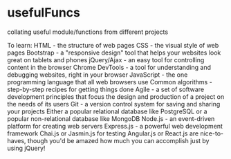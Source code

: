 # usefulFuncs
collating useful module/functions from different projects


To learn:
HTML - the structure of web pages
CSS - the visual style of web pages
Bootstrap - a "responsive design" tool that helps your websites look great on tablets and phones
jQuery/Ajax - an easy tool for controlling content in the browser
Chrome DevTools - a tool for understanding and debugging websites, right in your browser
JavaScript - the one programming language that all web browsers use
Common algorithms - step-by-step recipes for getting things done
Agile - a set of software development principles that focus the design and production of a project on the needs of its users
Git - a version control system for saving and sharing your projects
Either a popular relational database like PostgreSQL or a popular non-relational database like MongoDB
Node.js - an event-driven platform for creating web servers
Express.js - a powerful web development framework
Chai.js or Jasmin.js for testing
Angular.js or React.js are nice-to-haves, though you'd be amazed how much you can accomplish just by using jQuery!